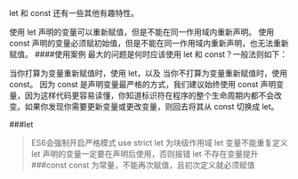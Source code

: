 let 和 const 还有一些其他有趣特性。

使用 let 声明的变量可以重新赋值，但是不能在同一作用域内重新声明。
使用 const 声明的变量必须赋初始值，但是不能在同一作用域内重新声明，也无法重新赋值。
####使用案例
最大的问题是何时应该使用 let 和 const？一般法则如下：

当你打算为变量重新赋值时，使用 let，以及
当你不打算为变量重新赋值时，使用 const。
因为 const 是声明变量最严格的方式，我们建议始终使用 const 声明变量，因为这样代码更容易读懂，你知道标识符在程序的整个生命周期内都不会改变。如果你发现你需要更新变量或更改变量，则回去将其从 const 切换成 let。

###let
>ES6会强制开启严格模式 use strict
 let 为块级作用域
 let 变量不能重复定义
 let 声明的变量一定要在声明后使用，否则报错 
 let 不存在变量提升
###const
>const 为常量，不能再次赋值，且初次定义就必须赋值
